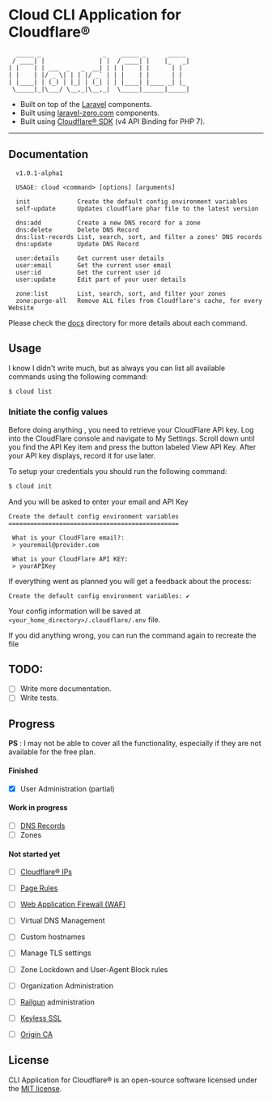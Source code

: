 # Cloud CLI Application for Cloudflare®

```
  _____ _                 _    _____ _      _____ 
 / ____| |               | |  / ____| |    |_   _|
| |    | | ___  _   _  __| | | |    | |      | |  
| |    | |/ _ \| | | |/ _` | | |    | |      | |  
| |____| | (_) | |_| | (_| | | |____| |____ _| |_ 
 \_____|_|\___/ \__,_|\__,_|  \_____|______|_____|
```


- Built on top of the [Laravel](https://laravel.com) components.
- Built using [laravel-zero.com](https://laravel-zero.com) components.
- Built using [Cloudflare® SDK](https://github.com/cloudflare/cloudflare-php) (v4 API Binding for PHP 7).

------

## Documentation

```
  v1.0.1-alpha1

  USAGE: cloud <command> [options] [arguments]

  init             Create the default config environment variables
  self-update      Updates cloudflare phar file to the latest version

  dns:add          Create a new DNS record for a zone
  dns:delete       Delete DNS Record
  dns:list-records List, search, sort, and filter a zones' DNS records
  dns:update       Update DNS Record

  user:details     Get current user details
  user:email       Get the current user email
  user:id          Get the current user id
  user:update      Edit part of your user details

  zone:list        List, search, sort, and filter your zones
  zone:purge-all   Remove ALL files from Cloudflare's cache, for every Website
```

Please check the [docs](./docs) directory for more details about each command.

## Usage

I know I didn't write much, but as always you can list all available commands using the following command:

```bash
$ cloud list
```

### Initiate the config values

Before doing anything , you need to retrieve your CloudFlare API key. Log into the CloudFlare console and navigate 
to My Settings. Scroll down until you find the API Key item and press the button labeled View API Key. 
After your API key displays, record it for use later.

To setup your credentials you should run the following command:

```bash
$ cloud init
``` 

And you will be asked to enter your email and API Key

```
Create the default config environment variables
===============================================

 What is your CloudFlare email?:
 > youremail@provider.com

 What is your CloudFlare API KEY:
 > yourAPIKey

```

If everything went as planned you will get a feedback about the process:

```
Create the default config environment variables: ✔
```

Your config information will be saved at `<your_home_directory>/.cloudflare/.env` file.

If you did anything wrong, you can run the command again to recreate the file


## TODO:

- [ ] Write more documentation.
- [ ] Write tests.

## Progress 

__PS__ : I may not be able to cover all the functionality, especially if they are not available for the free plan.

#### Finished

- [x] User Administration (partial)

#### Work in progress

- [ ] [DNS Records](https://www.cloudflare.com/dns/)
- [ ] Zones

#### Not started yet

- [ ] [Cloudflare® IPs](https://www.cloudflare.com/ips/)
- [ ] [Page Rules](https://support.cloudflare.com/hc/en-us/articles/200168306-Is-there-a-tutorial-for-Page-Rules-)
- [ ] [Web Application Firewall (WAF)](https://www.cloudflare.com/waf/)
- [ ] Virtual DNS Management
- [ ] Custom hostnames
- [ ] Manage TLS settings
- [ ] Zone Lockdown and User-Agent Block rules
- [ ] Organization Administration
- [ ] [Railgun](https://www.cloudflare.com/railgun/) administration
- [ ] [Keyless SSL](https://blog.cloudflare.com/keyless-ssl-the-nitty-gritty-technical-details/)
- [ ] [Origin CA](https://blog.cloudflare.com/universal-ssl-encryption-all-the-way-to-the-origin-for-free/)

 
## License

CLI Application for Cloudflare® is an open-source software licensed under the [MIT license](LICENSE.md).

